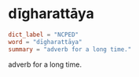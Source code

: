 # dīgharattāya

``` toml
dict_label = "NCPED"
word = "dīgharattāya"
summary = "adverb for a long time."
```

adverb for a long time.

